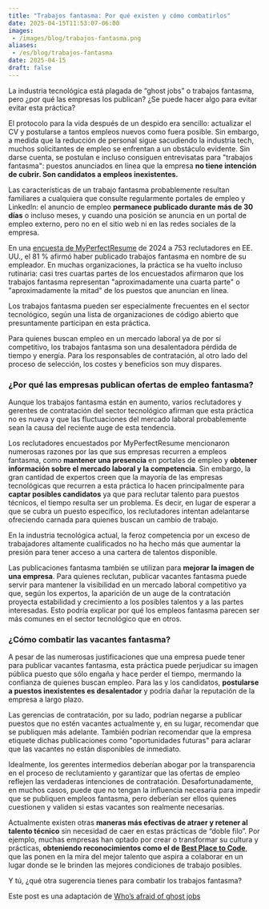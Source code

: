 ```yaml
---
title: "Trabajos fantasma: Por qué existen y cómo combatirlos"
date: 2025-04-15T11:53:07-06:00
images:
 - /images/blog/trabajos-fantasma.png
aliases:
 - /es/blog/trabajos-fantasma
date: 2025-04-15
draft: false
---
```



La industria tecnológica está plagada de “ghost jobs” o trabajos fantasma, pero ¿por qué las empresas los publican? ¿Se puede hacer algo para evitar evitar esta práctica?

El protocolo para la vida después de un despido era sencillo: actualizar el CV y ​​postularse a tantos empleos nuevos como fuera posible. Sin embargo, a medida que la reducción de personal sigue sacudiendo la industria tech, muchos solicitantes de empleo se enfrentan a un obstáculo evidente. Sin darse cuenta, se postulan e incluso consiguen entrevisatas para "trabajos fantasma": puestos anunciados en línea que la empresa **no tiene intención de cubrir. Son candidatos a empleos inexistentes.**

Las características de un trabajo fantasma probablemente resultan familiares a cualquiera que consulte regularmente portales de empleo y LinkedIn: el anuncio de empleo **permanece publicado durante más de 30 días** o incluso meses, y cuando una posición se anuncia en un portal de empleo externo, pero no en el sitio web ni en las redes sociales de la empresa.

En una [encuesta de MyPerfectResume](https://www.myperfectresume.com/career-center/jobs/search/recruiting-trends) de 2024 a 753 reclutadores en EE. UU., el 81 % afirmó haber publicado trabajos fantasma en nombre de su empleador. En muchas organizaciones, la práctica se ha vuelto incluso rutinaria: casi tres cuartas partes de los encuestados afirmaron que los trabajos fantasma representan "aproximadamente una cuarta parte" o "aproximadamente la mitad" de los puestos que anuncian en línea.

Los trabajos fantasma pueden ser especialmente frecuentes en el sector tecnológico, según una lista de organizaciones de código abierto que presuntamente participan en esta práctica. 

Para quienes buscan empleo en un mercado laboral ya de por sí competitivo, los trabajos fantasma son una desalentadora pérdida de tiempo y energía. Para los responsables de contratación, al otro lado del proceso de selección, los costes y beneficios son muy dispares.


### ¿Por qué las empresas publican ofertas de empleo fantasma?

Aunque los trabajos fantasma están en aumento, varios reclutadores y gerentes de contratación del sector tecnológico afirman que esta práctica no es nueva y que las fluctuaciones del mercado laboral probablemente sean la causa del reciente auge de esta tendencia.

Los reclutadores encuestados por MyPerfectResume mencionaron numerosas razones por las que sus empresas recurren a empleos fantasma, como **mantener una presencia** en portales de empleo y **obtener información sobre el mercado laboral y la competencia**. Sin embargo, la gran cantidad de expertos creen que la mayoría de las empresas tecnológicas que recurren a esta práctica lo hacen principalmente para **captar posibles candidatos** ya que para reclutar talento para puestos técnicos, el tiempo resulta ser un problema. Es decir, en lugar de esperar a que se cubra un puesto específico, los reclutadores intentan adelantarse ofreciendo carnada para quienes buscan un cambio de trabajo.

En la industria tecnológica actual, la feroz competencia por un exceso de trabajadores altamente cualificados no ha hecho más que aumentar la presión para tener acceso a una cartera de talentos disponible.

Las publicaciones fantasma también se utilizan para **mejorar la imagen de una empresa**. Para quienes reclutan, publicar vacantes fantasma puede servir para mantener la visibilidad en un mercado laboral competitivo ya que, según los expertos, la aparición de un auge de la contratación proyecta estabilidad y crecimiento a los posibles talentos y a las partes interesadas. Esto podría explicar por qué los empleos fantasma parecen ser más comunes en el sector tecnológico que en otros.

### ¿Cómo combatir las vacantes fantasma?

A pesar de las numerosas justificaciones que una empresa puede tener para publicar vacantes fantasma, esta práctica puede perjudicar su imagen pública puesto que sólo engaña y hace perder el tiempo, mermando la confianza de quienes buscan empleo. Para las y los candidatos, **postularse a puestos inexistentes es desalentador** y podría dañar la reputación de la empresa a largo plazo.

Las gerencias de contratación, por su lado, podrían negarse a publicar puestos que no estén vacantes actualmente y, en su lugar, recomendar que se publiquen más adelante. También podrían recomendar que la empresa etiquete dichas publicaciones como "oportunidades futuras" para aclarar que las vacantes no están disponibles de inmediato.

Idealmente, los gerentes intermedios deberían abogar por la transparencia en el proceso de reclutamiento y garantizar que las ofertas de empleo reflejen las verdaderas intenciones de contratación. Desafortunadamente, en muchos casos, puede que no tengan la influencia necesaria para impedir que se publiquen empleos fantasma, pero deberían ser ellos quienes cuestionen y validen si estas vacantes son realmente necesarias.

Actualmente existen otras **maneras más efectivas de atraer y retener al talento técnico** sin necesidad de caer en estas prácticas de “doble filo”. Por ejemplo, muchas empresas han optado por crear o transformar su cultura y prácticas, **obteniendo reconocimientos como el de [Best Place to Code](https://bestplacetocode.com/acerca-de/)**, que las ponen en la mira del mejor talento que aspira a colaborar en un lugar donde se le brinden las mejores condiciones de trabajo posibles.

Y tú, ¿qué otra sugerencia tienes para combatir los trabajos fantasma?

Este post es una adaptación de [Who’s afraid of ghost jobs](https://leaddev.com/hiring/whos-afraid-of-ghost-jobs)
